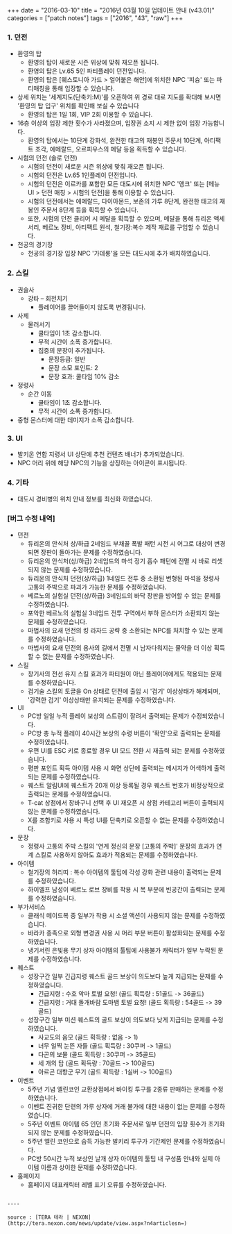 +++
date = "2016-03-10"
title = "2016년 03월 10일 업데이트 안내 (v43.01)"
categories = ["patch notes"]
tags = ["2016", "43", "raw"]
+++

### 1. 던전
- 환영의 탑
  - 환영의 탑이 새로운 시즌 위상에 맞춰 재오픈 됩니다.
  - 환영의 탑은 Lv.65 5인 파티플레이 던전입니다.
  - 환영의 탑은 [웨스토니아 가드 > 얼어붙은 해안]에 위치한 NPC '피슝' 또는 파티매칭을 통해 입장할 수 있습니다.
- 상세 위치는 '세계지도(단축키:M)'를 오픈하여 위 경로 대로 지도를 확대해 보시면 '환영의 탑 입구' 위치를 확인해 보실 수 있습니다
  - 환영의 탑은 1일 1회, VIP 2회 이용할 수 있습니다.
- 16층 이상의 입장 제한 횟수가 사라졌으며, 입장권 소지 시 제한 없이 입장 가능합니다.
  - 환영의 탑에서는 10단계 강화석, 완전한 태고의 재봉인 주문서 10단계, 아티팩트 조각, 에메랄드, 오르피우스의 메달 등을 획득할 수 있습니다.
- 시험의 던전 (솔로 던전)
  - 시험의 던전이 새로운 시즌 위상에 맞춰 재오픈 됩니다.
  - 시험의 던전은 Lv.65 1인플레이 던전입니다.
  - 시험의 던전은 이르카를 포함한 모든 대도시에 위치한 NPC '앵크' 또는  [메뉴 UI > 던전 매칭 > 시험의 던전]을 통해 이용할 수 있습니다.
  - 시험의 던전에서는 에메랄드, 다이아몬드, 보존의 가루 8단계, 완전한 태고의 재봉인 주문서 8단계 등을 획득할 수 있습니다.
  - 또한, 시험의 던전 클리어 시 메달을 획득할 수 있으며, 메달을 통해 듀리온 액세서리, 베르노 장비, 아티팩트 원석, 철기장:복수 제작 재료를 구입할 수 있습니다.
- 천공의 경기장
  - 천공의 경기장 입장 NPC '가데롱'을 모든 대도시에 추가 배치하였습니다.

### 2. 스킬
- 권술사
  - 강타 – 회전치기
    - 플레이어를 끌어들이지 않도록 변경됩니다.
- 사제
  - 물러서기
    - 쿨타임이 1초 감소합니다.
    - 무적 시간이 소폭 증가합니다.
    - 집중의 문장이 추가됩니다.
      - 문장등급: 일반
      - 문장 소모 포인트: 2
      - 문장 효과: 쿨타임 10% 감소
- 정령사
  - 순간 이동
    - 쿨타임이 1초 감소합니다.
    - 무적 시간이 소폭 증가합니다.
- 중형 몬스터에 대한 데미지가 소폭 감소합니다.

### 3. UI
- 발키온 연합 지령서 UI 상단에 추천 컨텐츠 배너가 추가되었습니다.
- NPC 머리 위에 해당 NPC의 기능을 상징하는 아이콘이 표시됩니다.

### 4. 기타
- 대도시 경비병의 위치 안내 정보를 최신화 하였습니다.

### [버그 수정 내역]
- 던전
  - 듀리온의 안식처 상/하급 2네임드 부채꼴 폭발 패턴 시전 시 어그로 대상이 변경되면 장판이 돌아가는 문제를 수정하였습니다.
  - 듀리온의 안식처(상/하급) 2네임드의 마석 정기 흡수 패턴에 전멸 시 바로 리셋되지 않는 문제를 수정하였습니다.
  - 듀리온의 안식처 던전(상/하급) 1네임드 전투 중 소환된 변형된 마석을 정령사 고통의 주박으로 파괴가 가능한 문제를 수정하였습니다.
  - 베르노의 실험실 던전(상/하급) 3네임드의 바닥 장판을 방어할 수 있는 문제를 수정하였습니다.
  - 포악한 베르노의 실험실 3네임드 전투 구역에서 부하 몬스터가 소환되지 않는 문제를 수정하였습니다.
  - 마법사의 요새 던전의 킹 라자드 공략 중 소환되는 NPC를 처치할 수 있는 문제를 수정하였습니다.
  - 마법사의 요새 던전의 용사의 길에서 전멸 시 남자다워지는 물약을 더 이상 획득할 수 없는 문제를 수정하였습니다.
- 스킬
  - 창기사의 전선 유지 스킬 효과가 파티원이 아닌 플레이어에게도 적용되는 문제를 수정하였습니다.
  - 검기술 스킬의 토글을 On 상태로 던전에 출입 시 '검기' 이상상태가 해제되며, '강력한 검기' 이상상태만 유지되는 문제를 수정하였습니다.
- UI
  - PC방 일일 누적 플레이 보상의 스트링이 잘려서 출력되는 문제가 수정되었습니다.
  - PC방 총 누적 플레이 40시간 보상의 수령 버튼이 '확인'으로 출력되는 문제를 수정하였습니다.
  - 우편 UI를 ESC 키로 종료할 경우 UI 모드 전환 시 재출력 되는 문제를 수정하였습니다.
  - 평판 포인트 획득 아이템 사용 시 화면 상단에 출력되는 메시지가 어색하게 출력되는 문제를 수정하였습니다.
  - 퀘스트 알림UI에 퀘스트가 20개 이상 등록될 경우 퀘스트 번호가 비정상적으로 출력되는 문제를 수정하였습니다.
  - T-cat 상점에서 장바구니 선택 후 UI 재오픈 시 상점 카테고리 버튼이 출력되지 않는 문제를 수정하였습니다.
  - X를 조합키로 사용 시 특성 UI를 단축키로 오픈할 수 없는 문제를 수정하였습니다.
- 문장
  - 정령사 고통의 주박 스킬의 '연계 정신의 문장 [고통의 주박]' 문장의 효과가 연계 스킬로 사용하지 않아도 효과가 적용되는 문제를 수정하였습니다.
- 아이템
  - 철기장의 허리띠 : 복수 아이템의 툴팁에 각성 강화 관련 내용이 출력되는 문제를 수정하였습니다.
  - 하이엘프 남성이 베르노 로브 장비를 착용 시 목 부분에 빈공간이 출력되는 문제를 수정하였습니다.
- 부가서비스
  - 클래식 메이드복 중 일부가 착용 시 소셜 액션이 사용되지 않는 문제를 수정하였습니다.
  - 바라카 종족으로 외형 변경권 사용 시 머리 부분 버튼이 활성화되는 문제를 수정하였습니다.
  - 냉기서린 은빛용 무기 상자 아이템의 툴팁에 사용불가 캐릭터가 일부 누락된 문제를 수정하였습니다.
- 퀘스트
  - 성장구간 일부 긴급지령 퀘스트 골드 보상이 의도보다 높게 지급되는 문제를 수정하였습니다.
    - 긴급지령 :  수호 악마 토벌 요청! (골드 획득량 : 51골드 -> 36골드)
    - 긴급지령 :  거대 돌개바람 도마뱀 토벌 요청! (골드 획득량 : 54골드 -> 39골드)
  - 성장구간 일부 미션 퀘스트의 골드 보상이 의도보다 낮게 지급되는 문제를 수정하였습니다.
    - 사교도의 음모 (골드 획득량 : 없음 -> 1)
    - 너무 일찍 눈뜬 자들 (골드 획득량 : 30쿠퍼 -> 1골드)
    - 다곤의 보물 (골드 획득량 : 30쿠퍼 -> 35골드)
    - 세 개의 탑 (골드 획득량 : 70골드 -> 100골드)
    - 아르곤 대항군 무기 (골드 획득량 : 1실버 -> 100골드)
- 이벤트
  - 5주년 기념 엘린코인 교환상점에서 바이킹 투구를 2종류 판매하는 문제를 수정하였습니다.
  - 이벤트 진귀한 단련의 가루 상자에 거래 불가에 대한 내용이 없는 문제를 수정하였습니다.
  - 5주년 이벤트 아이템 65 인던 초기화 주문서로 일부 던전의 입장 횟수가 초기화 되지 않는 문제를 수정하였습니다.
  - 5주년 엘린 코인으로 습득 가능한 발키리 투구가 기간제인 문제를 수정하였습니다.
  - PC방 50시간 누적 보상인 날개 상자 아이템의 툴팁 내 구성품 안내와 실제 아이템 이름과 상이한 문제를 수정하였습니다.
- 홈페이지
  - 홈페이지 대표캐릭터 레벨 표기 오류를 수정하였습니다.
```

----

source : [TERA 테라 | NEXON](http://tera.nexon.com/news/update/view.aspx?n4articlesn=)